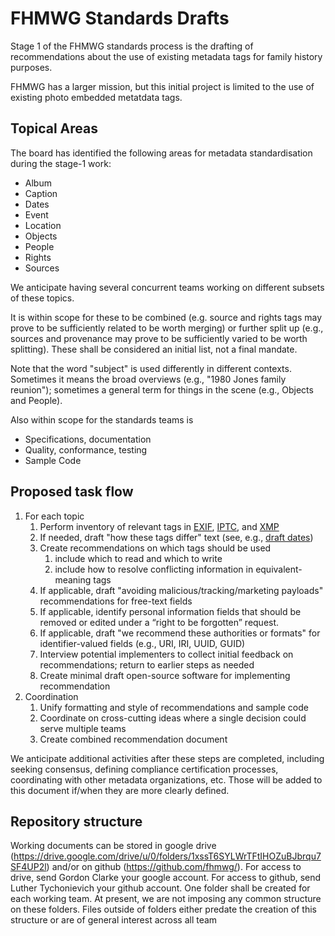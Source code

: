 # FHMWG Standards Drafts

Stage 1 of the FHMWG standards process is the drafting of recommendations about the use of existing metadata tags for family history purposes.

FHMWG has a larger mission, but this initial project is limited to the use of existing photo embedded metatdata tags.

## Topical Areas

The board has identified the following areas for metadata standardisation during the stage-1 work:

- Album
- Caption
- Dates
- Event
- Location
- Objects
- People
- Rights
- Sources

We anticipate having several concurrent teams working on different subsets of these topics.

It is within scope for these to be combined (e.g. source and rights tags may prove to be sufficiently related to be worth merging) or further split up (e.g., sources and provenance may prove to be sufficiently varied to be worth splitting). These shall be considered an initial list, not a final mandate.

Note that the word "subject" is used differently in different contexts. Sometimes it means the broad overviews (e.g., "1980 Jones family reunion"); sometimes a general term for things in the scene (e.g., Objects and People).

Also within scope for the standards teams is 

- Specifications, documentation
- Quality, conformance, testing
- Sample Code

## Proposed task flow

1. For each topic
    1. Perform inventory of relevant tags in [EXIF](http://www.cipa.jp/std/documents/e/DC-X008-Translation-2019-E.pdf), [IPTC](https://iptc.org/standards/photo-metadata/iptc-standard/), and [XMP](https://www.adobe.com/devnet/xmp.html)
    1. If needed, draft "how these tags differ" text (see, e.g., [draft dates](https://github.com/fhmwg/current-tags/blob/master/dates/Working%20Draft_08Jan2020.svg))
    1. Create recommendations on which tags should be used
        1. include which to read and which to write
        1. include how to resolve conflicting information in equivalent-meaning tags
    1. If applicable, draft "avoiding malicious/tracking/marketing payloads" recommendations for free-text fields
    1. If applicable, identify personal information fields that should be removed or edited under a “right to be forgotten” request.
    1. If applicable, draft "we recommend these authorities or formats" for identifier-valued fields (e.g., URI, IRI, UUID, GUID)
    1. Interview potential implementers to collect initial feedback on recommendations; return to earlier steps as needed
    1. Create minimal draft open-source software for implementing recommendation
1. Coordination
    1. Unify formatting and style of recommendations and sample code
    1. Coordinate on cross-cutting ideas where a single decision could serve multiple teams
    1. Create combined recommendation document

We anticipate additional activities after these steps are completed, including seeking consensus, defining compliance certification processes, coordinating with other metadata organizations, etc. Those will be added to this document if/when they are more clearly defined.

## Repository structure

Working documents can be stored in google drive (<https://drive.google.com/drive/u/0/folders/1xssT6SYLWrTFtIHOZuBJbrqu7SF4UP2l>) and/or on github (<https://github.com/fhmwg/>). For access to drive, send Gordon Clarke your google account. For access to github, send Luther Tychonievich your github account.
One folder shall be created for each working team. At present, we are not imposing any common structure on these folders. Files outside of folders either predate the creation of this structure or are of general interest across all team

